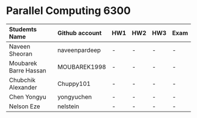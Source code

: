 # Parallel Computing 6300

|Studemts Name         | Github account| HW1 | HW2 | HW3 | Exam|
|:---------------------|:--------------|:----|:----|:----|:----|
|Naveen Sheoran        | naveenpardeep |-    |-    |-    |-    |
|Moubarek Barre Hassan | MOUBAREK1998  |-    |-    |-    |-    |
|Chubchik Alexander    | Chuppy101     |-    |-    |-    |-    |
|Chen Yongyu           | yongyuchen    |-    |-    |-    |-    |
|Nelson Eze            | nelstein      |-    |-    |-    |-    |
